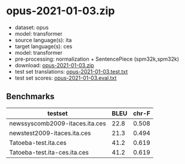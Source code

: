 # opus-2021-01-03.zip

* dataset: opus
* model: transformer
* source language(s): ita
* target language(s): ces
* model: transformer
* pre-processing: normalization + SentencePiece (spm32k,spm32k)
* download: [opus-2021-01-03.zip](https://object.pouta.csc.fi/Tatoeba-MT-models/ita-ces/opus-2021-01-03.zip)
* test set translations: [opus-2021-01-03.test.txt](https://object.pouta.csc.fi/Tatoeba-MT-models/ita-ces/opus-2021-01-03.test.txt)
* test set scores: [opus-2021-01-03.eval.txt](https://object.pouta.csc.fi/Tatoeba-MT-models/ita-ces/opus-2021-01-03.eval.txt)

## Benchmarks

| testset               | BLEU  | chr-F |
|-----------------------|-------|-------|
| newssyscomb2009-itaces.ita.ces 	| 22.8 	| 0.508 |
| newstest2009-itaces.ita.ces 	| 21.3 	| 0.494 |
| Tatoeba-test.ita.ces 	| 41.2 	| 0.619 |
| Tatoeba-test.ita-ces.ita.ces 	| 41.2 	| 0.619 |

